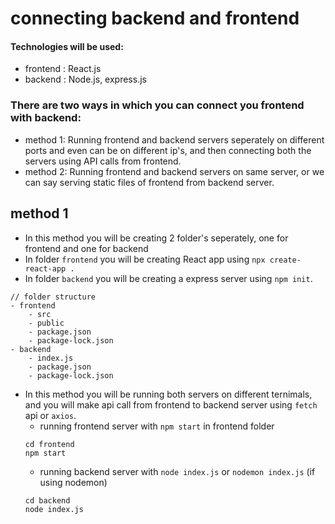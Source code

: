 # connecting backend and frontend

#### Technologies will be used:
* frontend : React.js
* backend : Node.js, express.js

### There are two ways in which you can connect you frontend with backend:
* method 1: Running frontend and backend servers seperately on different ports and even can be on different ip's, and then connecting both the servers using API calls from frontend.
* method 2: Running frontend and backend servers on same server, or we can say serving static files of frontend from backend server.

## method 1
* In this method you will be creating 2 folder's seperately, one for frontend and one for backend
* In folder ```frontend``` you will be creating React app using ```npx create-react-app .```
* In folder ```backend``` you will be creating a express server using ```npm init```.
```
// folder structure
- frontend
    - src
    - public
    - package.json
    - package-lock.json
- backend
    - index.js
    - package.json
    - package-lock.json
```
* In this method you will be running both servers on different ternimals, and you will make api call from frontend to backend server using ```fetch``` api or ```axios```.
    * running frontend server with ```npm start``` in frontend folder
    ```
    cd frontend
    npm start
    ```
    * running backend server with ```node index.js``` or ```nodemon index.js``` (if using nodemon)
    ```
    cd backend
    node index.js
    ```
